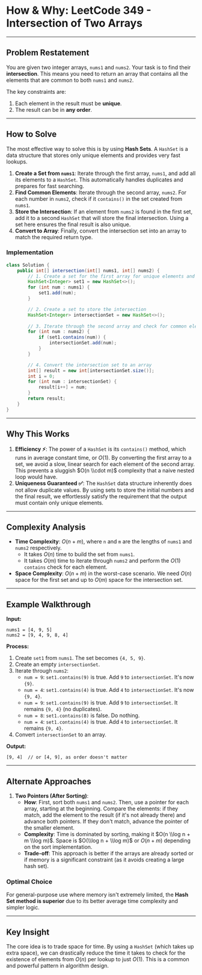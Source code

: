 # How & Why: LeetCode 349 - Intersection of Two Arrays

-----

## Problem Restatement

You are given two integer arrays, `nums1` and `nums2`. Your task is to find their **intersection**. This means you need to return an array that contains all the elements that are common to both `nums1` and `nums2`.

The key constraints are:

1.  Each element in the result must be **unique**.
2.  The result can be in **any order**.

-----

## How to Solve

The most effective way to solve this is by using **Hash Sets**. A `HashSet` is a data structure that stores only unique elements and provides very fast lookups.

1.  **Create a Set from `nums1`**: Iterate through the first array, `nums1`, and add all its elements to a `HashSet`. This automatically handles duplicates and prepares for fast searching.
2.  **Find Common Elements**: Iterate through the second array, `nums2`. For each number in `nums2`, check if it `contains()` in the set created from `nums1`.
3.  **Store the Intersection**: If an element from `nums2` is found in the first set, add it to a second `HashSet` that will store the final intersection. Using a set here ensures the final result is also unique.
4.  **Convert to Array**: Finally, convert the intersection set into an array to match the required return type.

### Implementation

```java
class Solution {
    public int[] intersection(int[] nums1, int[] nums2) {
        // 1. Create a set for the first array for unique elements and fast lookups
        HashSet<Integer> set1 = new HashSet<>();
        for (int num : nums1) {
            set1.add(num);
        }

        // 2. Create a set to store the intersection
        HashSet<Integer> intersectionSet = new HashSet<>();
        
        // 3. Iterate through the second array and check for common elements
        for (int num : nums2) {
            if (set1.contains(num)) {
                intersectionSet.add(num);
            }
        }

        // 4. Convert the intersection set to an array
        int[] result = new int[intersectionSet.size()];
        int i = 0;
        for (int num : intersectionSet) {
            result[i++] = num;
        }
        return result;
    }
}
```

-----

## Why This Works

1.  **Efficiency ⚡**: The power of a `HashSet` is its `contains()` method, which runs in average constant time, or $O(1)$. By converting the first array to a set, we avoid a slow, linear search for each element of the second array. This prevents a sluggish $O(n \\cdot m)$ complexity that a naive nested loop would have.
2.  **Uniqueness Guaranteed ✅**: The `HashSet` data structure inherently does not allow duplicate values. By using sets to store the initial numbers and the final result, we effortlessly satisfy the requirement that the output must contain only unique elements.

-----

## Complexity Analysis

  - **Time Complexity**: $O(n + m)$, where `n` and `m` are the lengths of `nums1` and `nums2` respectively.
      - It takes $O(n)$ time to build the set from `nums1`.
      - It takes $O(m)$ time to iterate through `nums2` and perform the $O(1)$ `contains` check for each element.
  - **Space Complexity**: $O(n + m)$ in the worst-case scenario. We need $O(n)$ space for the first set and up to $O(m)$ space for the intersection set.

-----

## Example Walkthrough

**Input:**

```
nums1 = [4, 9, 5]
nums2 = [9, 4, 9, 8, 4]
```

**Process:**

1.  Create `set1` from `nums1`. The set becomes `{4, 5, 9}`.
2.  Create an empty `intersectionSet`.
3.  Iterate through `nums2`:
      - `num = 9`: `set1.contains(9)` is true. Add `9` to `intersectionSet`. It's now `{9}`.
      - `num = 4`: `set1.contains(4)` is true. Add `4` to `intersectionSet`. It's now `{9, 4}`.
      - `num = 9`: `set1.contains(9)` is true. Add `9` to `intersectionSet`. It remains `{9, 4}` (no duplicates).
      - `num = 8`: `set1.contains(8)` is false. Do nothing.
      - `num = 4`: `set1.contains(4)` is true. Add `4` to `intersectionSet`. It remains `{9, 4}`.
4.  Convert `intersectionSet` to an array.

**Output:**

```
[9, 4]  // or [4, 9], as order doesn't matter
```

-----

## Alternate Approaches

1.  **Two Pointers (After Sorting)**:
      - **How**: First, sort both `nums1` and `nums2`. Then, use a pointer for each array, starting at the beginning. Compare the elements: if they match, add the element to the result (if it's not already there) and advance both pointers. If they don't match, advance the pointer of the smaller element.
      - **Complexity**: Time is dominated by sorting, making it $O(n \\log n + m \\log m)$. Space is $O(\\log n + \\log m)$ or $O(n+m)$ depending on the sort implementation.
      - **Trade-off**: This approach is better if the arrays are already sorted or if memory is a significant constraint (as it avoids creating a large hash set).

### Optimal Choice

For general-purpose use where memory isn't extremely limited, the **Hash Set method is superior** due to its better average time complexity and simpler logic.

-----

## Key Insight

The core idea is to trade space for time. By using a `HashSet` (which takes up extra space), we can drastically reduce the time it takes to check for the existence of elements from $O(n)$ per lookup to just $O(1)$. This is a common and powerful pattern in algorithm design.